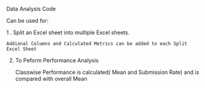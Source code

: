 Data Analysis Code

Can be used for:

1 . Split an Excel sheet into multiple Excel sheets.

    Addional Columns and Calculated Metrics can be added to each Split Excel Sheet

2. To Peform Performance Analysis

    Classwise Performance is calculated( Mean and Submission Rate) and is compared with overall Mean
